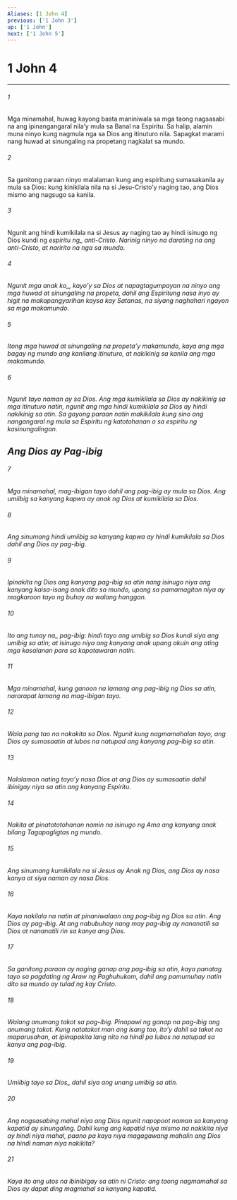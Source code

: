 ```yaml
---
Aliases: [1 John 4]
previous: ['1 John 3']
up: ['1 John']
next: ['1 John 5']
---
```

# 1 John 4

***






















###### 1 










Mga minamahal, huwag kayong basta maniniwala sa mga taong nagsasabi na ang ipinangangaral nilaʼy mula sa Banal na Espiritu. Sa halip, alamin muna ninyo kung nagmula nga sa Dios ang itinuturo nila. Sapagkat marami nang huwad at sinungaling na propetang nagkalat sa mundo. 





















###### 2 










Sa ganitong paraan ninyo malalaman kung ang espiritung sumasakanila ay mula sa Dios: kung kinikilala nila na si Jesu-Cristoʼy naging tao, ang Dios mismo ang nagsugo sa kanila. 





















###### 3 










Ngunit ang hindi kumikilala na si Jesus ay naging tao ay hindi isinugo ng Dios kundi ng <i class="trans-change">espiritu ng_ anti-Cristo. Narinig ninyo na darating na ang anti-Cristo, at naririto na nga sa mundo. 





















###### 4 










Ngunit mga anak <i class="trans-change">ko_, kayoʼy sa Dios at napagtagumpayan na ninyo ang mga huwad at sinungaling na propeta, dahil ang Espiritung nasa inyo ay higit na makapangyarihan kaysa kay Satanas, na siyang naghahari ngayon sa mga makamundo. 





















###### 5 










Itong mga huwad at sinungaling na propetaʼy makamundo, kaya ang mga bagay ng mundo ang kanilang itinuturo, at nakikinig sa kanila ang mga makamundo. 





















###### 6 










Ngunit tayo naman ay sa Dios. Ang mga kumikilala sa Dios ay nakikinig sa mga itinuturo natin, ngunit ang mga hindi kumikilala sa Dios ay hindi nakikinig sa atin. Sa gayong paraan natin makikilala kung sino ang nangangaral ng mula sa Espiritu ng katotohanan o sa espiritu ng kasinungalingan.

## Ang Dios ay Pag-ibig 





















###### 7 










Mga minamahal, mag-ibigan tayo dahil ang pag-ibig ay mula sa Dios. Ang umiibig sa kanyang kapwa ay anak ng Dios at kumikilala sa Dios. 





















###### 8 










Ang sinumang hindi umiibig sa kanyang kapwa ay hindi kumikilala sa Dios dahil ang Dios ay pag-ibig. 





















###### 9 










Ipinakita ng Dios ang kanyang pag-ibig sa atin nang isinugo niya ang kanyang kaisa-isang anak dito sa mundo, upang sa pamamagitan niya ay magkaroon tayo ng buhay na walang hanggan. 





















###### 10 










Ito ang <i class="trans-change">tunay na_ pag-ibig: hindi tayo ang umibig sa Dios kundi siya ang umibig sa atin; at isinugo niya ang kanyang anak upang akuin ang ating mga kasalanan para sa kapatawaran natin. 





















###### 11 










Mga minamahal, kung ganoon na lamang ang pag-ibig ng Dios sa atin, nararapat lamang na mag-ibigan tayo. 





















###### 12 










Wala pang tao na nakakita sa Dios. Ngunit kung nagmamahalan tayo, ang Dios ay sumasaatin at lubos na natupad ang kanyang pag-ibig sa atin. 





















###### 13 










Nalalaman nating tayoʼy nasa Dios at ang Dios ay sumasaatin dahil ibinigay niya sa atin ang kanyang Espiritu. 





















###### 14 










Nakita at pinatototohanan namin na isinugo ng Ama ang kanyang anak bilang Tagapagligtas ng mundo. 





















###### 15 










Ang sinumang kumikilala na si Jesus ay Anak ng Dios, ang Dios ay nasa kanya at siya naman ay nasa Dios. 





















###### 16 










Kaya nakilala na natin at pinaniwalaan ang pag-ibig ng Dios sa atin. Ang Dios ay pag-ibig. At ang nabubuhay nang may pag-ibig ay nananatili sa Dios at nananatili rin sa kanya ang Dios. 





















###### 17 










Sa ganitong paraan ay naging ganap ang pag-ibig sa atin, kaya panatag tayo sa pagdating ng Araw ng Paghuhukom, dahil ang pamumuhay natin dito sa mundo ay tulad ng kay Cristo. 





















###### 18 










Walang anumang takot sa pag-ibig. Pinapawi ng ganap na pag-ibig ang anumang takot. Kung natatakot man ang isang tao, itoʼy dahil sa takot na maparusahan, at ipinapakita lang nito na hindi pa lubos na natupad sa kanya ang pag-ibig. 





















###### 19 










Umiibig tayo <i class="trans-change">sa Dios_ dahil siya ang unang umibig sa atin. 





















###### 20 










Ang nagsasabing mahal niya ang Dios ngunit napopoot naman sa kanyang kapatid ay sinungaling. Dahil kung ang kapatid niya mismo na nakikita niya ay hindi niya mahal, paano pa kaya niya magagawang mahalin ang Dios na hindi naman niya nakikita? 





















###### 21 










Kaya ito ang utos na ibinibigay sa atin ni Cristo: ang taong nagmamahal sa Dios ay dapat ding magmahal sa kanyang kapatid.
